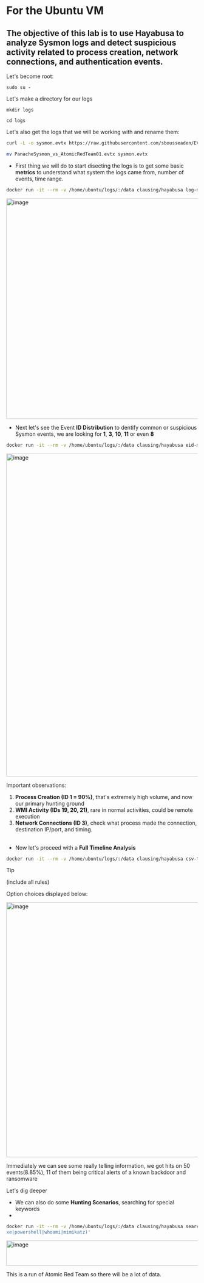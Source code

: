 # For the Ubuntu VM

## The objective of this lab is to use Hayabusa to analyze Sysmon logs and detect suspicious activity related to process creation, network connections, and authentication events.

Let's become root:

`sudo su -`

Let's make a directory for our logs

`mkdir logs`

`cd logs`

Let's also get the logs that we will be working with and rename them:

```bash
curl -L -o sysmon.evtx https://raw.githubusercontent.com/sbousseaden/EVTX-ATTACK-SAMPLES/master/AutomatedTestingTools/PanacheSysmon_vs_AtomicRedTeam01.evtx
```

```bash
mv PanacheSysmon_vs_AtomicRedTeam01.evtx sysmon.evtx
```

- First thing we will do to start disecting the logs is to get some basic **metrics** to understand what system the logs came from, number of events, time range.

```bash
docker run -it --rm -v /home/ubuntu/logs/:/data clausing/hayabusa log-metrics --file /data/sysmon.evtx
```

<img width="1475" height="579" alt="image" src="https://github.com/user-attachments/assets/832e0c7e-fb52-4495-85db-965e02a077a5" />

- Next let's see the Event **ID Distribution** to dentify common or suspicious Sysmon events, we are looking for **1**, **3**, **10**, **11** or even **8**
```bash
docker run -it --rm -v /home/ubuntu/logs/:/data clausing/hayabusa eid-metrics --file /data/sysmon.evtx
```

<img width="1270" height="848" alt="image" src="https://github.com/user-attachments/assets/9744c36b-dc22-4cc5-bd28-4a9239758cd4" />


Important observations:
1. **Process Creation (ID 1 = 90%)**, that's extremely high volume, and now our primary hunting ground
2. **WMI Activity (IDs 19, 20, 21)**, rare in normal activities, could be remote execution
3. **Network Connections (ID 3)**, check what process made the connection, destination IP/port, and timing.<br><br>



- Now let's proceed with a **Full Timeline Analysis**
```bash
docker run -it --rm -v /home/ubuntu/logs/:/data clausing/hayabusa csv-timeline  --file /data/sysmon.evtx -o timeline.csv
```

>[!TIP]
>
>(include all rules)

Option choices displayed below:

<img width="1402" height="669" alt="image" src="https://github.com/user-attachments/assets/8bdc77a0-2391-4543-9ced-9d31b6bd11ed" />

Immediately we can see some really telling information, we got hits on 50 events(8.85%), 11 of them being critical alerts of a known backdoor and ransomware

Let's dig deeper

- We can also do some **Hunting Scenarios**, searching for special keywords
- 
```bash
docker run -it --rm -v /home/ubuntu/logs/:/data clausing/hayabusa search --file /data/sysmon.evtx --regex '(?i)(cmd\.e
xe|powershell|whoami|mimikatz)'
```

<img width="1405" height="66" alt="image" src="https://github.com/user-attachments/assets/b8485f59-a4d7-4982-804d-e56aa051eede" />

This is a run of Atomic Red Team so there will be a lot of data.






